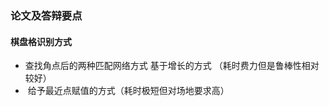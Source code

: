 ### 论文及答辩要点

#### 棋盘格识别方式

* 查找角点后的两种匹配网络方式     基于增长的方式 （耗时费力但是鲁棒性相对较好）
* ​                                                           给予最近点赋值的方式（耗时极短但对场地要求高）
